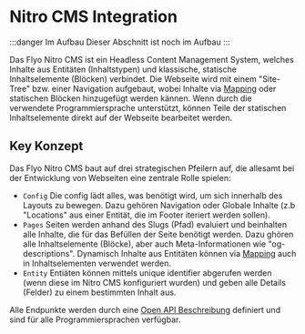 # Nitro CMS Integration

:::danger Im Aufbau
Dieser Abschnitt ist noch im Aufbau
:::

Das Flyo Nitro CMS ist ein Headless Content Management System, welches Inhalte aus Entitäten (Inhaltstypen) und klassische, statische Inhaltselemente (Blöcken) verbindet. Die Webseite wird mit einem "Site-Tree" bzw. einer Navigation aufgebaut, wobei Inhalte via [Mapping](/infos/mapping) oder statischen Blöcken hinzugefügt werden kännen. Wenn durch die verwendete Programmiersprache unterstützt, können Teile der statischen Inhaltselemente direkt auf der Webseite bearbeitet werden.

## Key Konzept

Das Flyo Nitro CMS baut auf drei strategischen Pfeilern auf, die allesamt bei der Entwicklung von Webseiten eine zentrale Rolle spielen:

- `Config` Die config lädt alles, was benötigt wird, um sich innerhalb des Layouts zu bewegen. Dazu gehören Navigation oder Globale Inhalte (z.b "Locations" aus einer Entität, die im Footer iteriert werden sollen).
- `Pages` Seiten werden anhand des Slugs (Pfad) evaluiert und beinhalten alle Inhalte, die für das Befüllen der Seite benötigt werden. Dazu ghören alle Inhaltselemente (Blöcke), aber auch Meta-Informationen wie "og-descriptions". Dynamisch Inhalte aus Entitäten können via [Mapping](/infos/mapping) auch in Inhaltselementen verwendet werden.
- `Entity` Entiäten können mittels unique identifier abgerufen werden (wenn diese im Nitro CMS konfiguriert wurden) und geben alle Details (Felder) zu einem bestimmten Inhalt aus.

Alle Endpunkte werden durch eine [Open API Beschreibung](https://api.flyo.cloud/nitro/openapi) definiert und sind für alle Programmiersprachen verfügbar.
